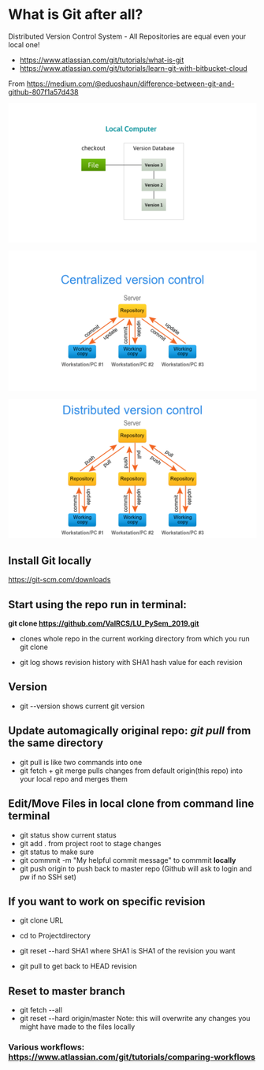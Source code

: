 # What is Git after all?

Distributed Version Control System - All Repositories are equal even your local one!

* https://www.atlassian.com/git/tutorials/what-is-git
* https://www.atlassian.com/git/tutorials/learn-git-with-bitbucket-cloud

From https://medium.com/@eduoshaun/difference-between-git-and-github-807f1a57d438

![Local file control](img/local_version_control.png)

![Centralized Version Control](img/central_version_control.png)

![Distributed Version Control](img/distributed_version_control.png)


## Install Git locally
https://git-scm.com/downloads

## Start using the repo run in terminal: 
**git clone https://github.com/ValRCS/LU_PySem_2019.git**
* clones whole repo in the current working directory from which you run git clone

* git log shows revision history with SHA1 hash value for each revision

## Version
* git --version   shows current git version

## Update automagically original repo: *git pull* from the same directory
* git pull is like two commands into one
* git fetch + git merge pulls changes from default origin(this repo) into your local repo and merges them 

## Edit/Move Files in local clone from command line terminal
* git status show current status
* git add . from project root to stage changes
* git status to make sure
* git commmit -m "My helpful commit message" to commmit **locally**
* git push origin to push back to master repo (Github will ask to login and pw if no SSH set)

## If you want to work on specific revision
* git clone URL 
* cd to Projectdirectory
* git reset --hard SHA1 where SHA1 is SHA1 of the revision you want

* git pull to get back to HEAD revision

## Reset to master branch

* git fetch --all
* git reset --hard origin/master
Note: this will overwrite any changes you might have made to the files locally


### Various workflows: https://www.atlassian.com/git/tutorials/comparing-workflows


